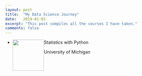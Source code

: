 ```yaml
---
layout: post
title:  "My Data Science Journey"
date:   2019-01-01
excerpt: "This post compiles all the courses I have taken."
comments: false
---
```

<div class="post-list">
    <ul>
        <li  class="wow fadeInLeft" data-wow-duration="1.5s" style="visibility: visible; animation-duration: 1.5s; animation-name: fadeInLeft;">
            <img src="https://tdody.github.io/assets/img/2019-01-01-Certificates/StatisticsWithPython.jpg" style="float:left;width:100px;height:=100px;">
            <a class="zoombtn">   Statistics with Python</a>
            <p>   University of Michigan</p>
        </li>
    </ul>
</div>